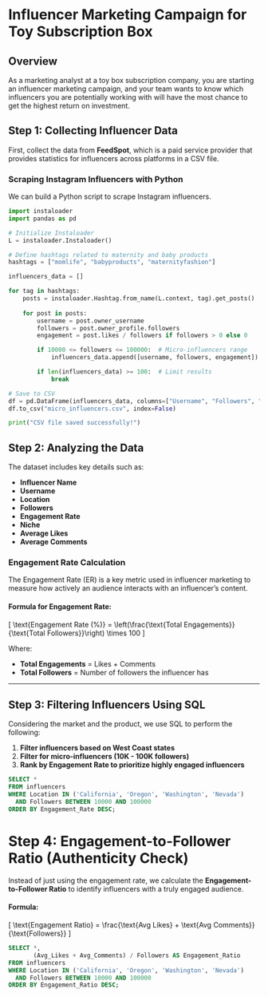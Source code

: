 # Influencer Marketing Campaign for Toy Subscription Box

## Overview

As a marketing analyst at a toy box subscription company, you are starting an influencer marketing campaign, and your team wants to know which influencers you are potentially working with will have the most chance to get the highest return on investment. 

## Step 1: Collecting Influencer Data

First, collect the data from **FeedSpot**, which is a paid service provider that provides statistics for influencers across platforms in a CSV file.

### Scraping Instagram Influencers with Python

We can build a Python script to scrape Instagram influencers.

```python
import instaloader
import pandas as pd

# Initialize Instaloader
L = instaloader.Instaloader()

# Define hashtags related to maternity and baby products
hashtags = ["momlife", "babyproducts", "maternityfashion"]

influencers_data = []

for tag in hashtags:
    posts = instaloader.Hashtag.from_name(L.context, tag).get_posts()
    
    for post in posts:
        username = post.owner_username
        followers = post.owner_profile.followers
        engagement = post.likes / followers if followers > 0 else 0

        if 10000 <= followers <= 100000:  # Micro-influencers range
            influencers_data.append([username, followers, engagement])

        if len(influencers_data) >= 100:  # Limit results
            break

# Save to CSV
df = pd.DataFrame(influencers_data, columns=["Username", "Followers", "Engagement"])
df.to_csv("micro_influencers.csv", index=False)

print("CSV file saved successfully!")
```

## Step 2: Analyzing the Data

The dataset includes key details such as:

- **Influencer Name**
- **Username**
- **Location**
- **Followers**
- **Engagement Rate**
- **Niche**
- **Average Likes**
- **Average Comments**

### Engagement Rate Calculation

The Engagement Rate (ER) is a key metric used in influencer marketing to measure how actively an audience interacts with an influencer’s content.

#### Formula for Engagement Rate:

\[
\text{Engagement Rate (\%)} = \left(\frac{\text{Total Engagements}}{\text{Total Followers}}\right) \times 100
\]

Where:

- **Total Engagements** = Likes + Comments  
- **Total Followers** = Number of followers the influencer has

---

## Step 3: Filtering Influencers Using SQL

Considering the market and the product, we use SQL to perform the following:

1. **Filter influencers based on West Coast states**
2. **Filter for micro-influencers (10K - 100K followers)**
3. **Rank by Engagement Rate to prioritize highly engaged influencers**

```sql
SELECT *
FROM influencers
WHERE Location IN ('California', 'Oregon', 'Washington', 'Nevada')
  AND Followers BETWEEN 10000 AND 100000
ORDER BY Engagement_Rate DESC;
```

# Step 4: Engagement-to-Follower Ratio (Authenticity Check)

Instead of just using the engagement rate, we calculate the **Engagement-to-Follower Ratio** to identify influencers with a truly engaged audience.

#### Formula:
\[
\text{Engagement Ratio} = \frac{\text{Avg Likes} + \text{Avg Comments}}{\text{Followers}}
\]

```sql
SELECT *, 
       (Avg_Likes + Avg_Comments) / Followers AS Engagement_Ratio
FROM influencers
WHERE Location IN ('California', 'Oregon', 'Washington', 'Nevada')
  AND Followers BETWEEN 10000 AND 100000
ORDER BY Engagement_Ratio DESC;
```
